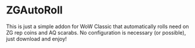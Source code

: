 ZGAutoRoll
==========

This is just a simple addon for WoW Classic that automatically rolls need on ZG rep coins and AQ scarabs. No configuration is necessary (or possible), just download and enjoy!
